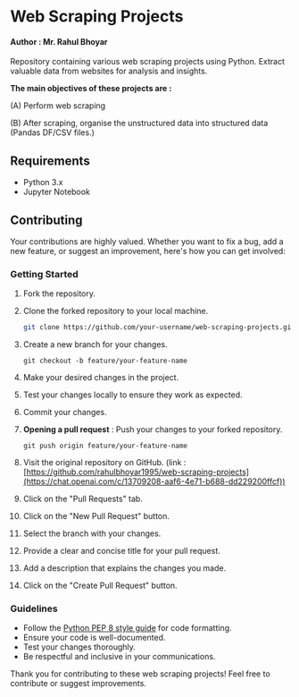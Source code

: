 # Web Scraping Projects

#### Author : Mr. Rahul Bhoyar

Repository containing various web scraping projects using Python. Extract valuable data from websites for analysis and insights.

**The main objectives of these projects are :**

(A) Perform web scraping

(B) After scraping, organise the unstructured data into structured data (Pandas DF/CSV files.)

## Requirements

- Python 3.x
- Jupyter Notebook

## Contributing

Your contributions are highly valued. Whether you want to fix a bug, add a new feature, or suggest an improvement, here's how you can get involved:

### Getting Started

1. Fork the repository.
2. Clone the forked repository to your local machine.

   ```bash
   git clone https://github.com/your-username/web-scraping-projects.git
   ```
3. Create a new branch for your changes.

   ``git checkout -b feature/your-feature-name``
4. Make your desired changes in the project.
5. Test your changes locally to ensure they work as expected.
6. Commit your changes.
7. **Opening a pull request** : Push your changes to your forked repository.

   `git push origin feature/your-feature-name`
8. Visit the original repository on GitHub.  (link : [https://github.com/rahulbhoyar1995/web-scraping-projects](https://chat.openai.com/c/13709208-aaf6-4e71-b688-dd229200ffcf))
9. Click on the "Pull Requests" tab.
10. Click on the "New Pull Request" button.
11. Select the branch with your changes.
12. Provide a clear and concise title for your pull request.
13. Add a description that explains the changes you made.
14. Click on the "Create Pull Request" button.

### Guidelines

* Follow the [Python PEP 8 style guide]() for code formatting.
* Ensure your code is well-documented.
* Test your changes thoroughly.
* Be respectful and inclusive in your communications.

Thank you for contributing to these web scraping projects! Feel free to contribute or suggest improvements.
